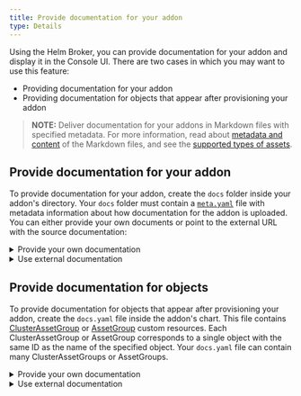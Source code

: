 ```yaml
---
title: Provide documentation for your addon
type: Details
---
```


Using the Helm Broker, you can provide documentation for your addon and display it in the Console UI. There are two cases in which you may want to use this feature:

- Providing documentation for your addon
- Providing documentation for objects that appear after provisioning your addon

>**NOTE:** Deliver documentation for your addons in Markdown files with specified metadata. For more information, read about [metadata and content](/components/service-catalog/#console-ui-views-specifications-in-the-console-ui-markdown-documents) of the Markdown files, and see the [supported types of assets](/components/rafter/#overview-overview-rafter-in-kyma).

## Provide documentation for your addon

To provide documentation for your addon, create the `docs` folder inside your addon's directory. Your `docs` folder must contain a [`meta.yaml`](#details-create-addons-docs-directory) file with metadata information about how documentation for the addon is uploaded. You can either provide your own documents or point to the external URL with the source documentation:

<div tabs name="provide-documentation-for-your-addon" group="provide-documentation-for-your-addon">
  <details>
  <summary label="provide-your-own-documentation">
  Provide your own documentation
  </summary>

Store your documents and assets in the `docs` folder inside your addon's directory. Each Markdown file appears in the **Documentation** tab in the Console UI. Point the **filter** parameter of your `meta.yaml` file to the `docs` directory that contains the documentation.

  </details>
  <details>
  <summary label="use-external-documentation">
  Use external documentation
  </summary>

In the `meta.yaml` file, provide the **url** parameter with a value that points to the address of the documentation repository.

  </details>
</div>

## Provide documentation for objects

To provide documentation for objects that appear after provisioning your addon, create the `docs.yaml` file inside the addon's chart. This file contains [ClusterAssetGroup](/components/rafter/#custom-resource-cluster-asset-group) or [AssetGroup](/components/rafter/#custom-resource-asset-group) custom resources. Each ClusterAssetGroup or AssetGroup corresponds to a single object with the same ID as the name of the specified object. Your `docs.yaml` file can contain many ClusterAssetGroups or AssetGroups.

<div tabs name="provide-documentation-for-objects" group="provide-documentation-for-your-addon">
  <details>
  <summary label="provide-your-own-documentation">
  Provide your own documentation
  </summary>

Store documentation for each object in the `docs/{object_name}` directory. In the `docs.yaml` file, set the **url** parameter to the `{{ .Values.addonsRepositoryURL }}` variable, which points to your addon compressed to a `.tgz` file. During the provisioning process, the Helm Broker pushes this variable into the chart. The **filter** parameter in the ClusterAssetGroup or AssetGroup definition must point to the `docs/{object_name}` directory that contains the documentation.

  </details>
  <details>
  <summary label="use-external-documentation">
  Use external documentation
  </summary>

In your `docs.yaml` file, specify the **url** parameter of every ClusterAssetGroup or AssetGroup custom resource with the URL that points to the location containing the documentation for the given object.

  </details>
</div>

